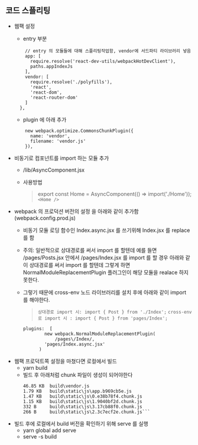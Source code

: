 
## 코드 스플리팅

-   웹팩 설정

    -   entry 부분

    ```entry: {
        // entry 의 모듈들에 대해 스플리팅작업함, vendor에 서드파티 라이브러리 넣음
        app: [
          require.resolve('react-dev-utils/webpackHotDevClient'),
          paths.appIndexJs
        ],
        vendor: [
          require.resolve('./polyfills'),
          'react',
          'react-dom',
          'react-router-dom'
        ]
      },
    ```

    -   plugin 에 아래 추가

    ```plugins: [
        new webpack.optimize.CommonsChunkPlugin({
          name: 'vendor',
          filename: 'vendor.js'
        }),
    ```

-   비동기로 컴포넌트를 import 하는 모듈 추가

    -   /lib/AsyncComponent.jsx
    -   사용방법

        > export const Home = AsyncComponent(() => import('./Home'));    
		> `<Home />` 

*   webpack 의 프로덕션 버전의 설정 을 아래와 같이 추가함(webpack.config.prod.js)

    -   비동기 모듈 로딩 함수인 Index.async.jsx 를 쓰기위해 Index.jsx 를 replace 를 함
    -   주의: 일반적으로 상대경로를 써서 import 를 할텐데 예를 들면 /pages/Posts.jsx 안에서 /pages/Index.jsx 를 import 를 할 경우 아래와 같이 상대경로를 써서 import 를 할텐데 그렇게 하면 NormalModuleReplacementPlugin 플러그인이 해당 모듈을 realace 하지 못한다.
    -   그렇기 때문에 cross-env 노드 라이브러리를 설치 후에 아래와 같이 import 를 해야한다.

        >`상대경로 import 시: import { Post } from './Index';`
		>`cross-env 로 import 시 : import { Post } from 'pages/Index';`

	    ```
	    plugins:  [
    			new webpack.NormalModuleReplacementPlugin(
    				/pages\/Index/,
    		    'pages/Index.async.jsx'
		      )
-   웹팩 프로덕트쪽 설정을 마쳤다면 로컬에서 빌드
    -   yarn build
    -   빌드 후 아래처럼 chunk 파일이 생성이 되어야한다
		```
		46.85 KB  build\vendor.js
		1.79 KB   build\static\js\app.b969cb5e.js
		1.47 KB   build\static\js\0.e38b78f4.chunk.js
		1.15 KB   build\static\js\1.9040bf2d.chunk.js
		332 B     build\static\js\3.17cb88f0.chunk.js
		266 B     build\static\js\2.3c7ecf2e.chunk.js```
*   빌드 후에 로컬에서 build 버전을 확인하기 위해 serve 를 실행
    -   yarn global add serve
    -   serve -s build

